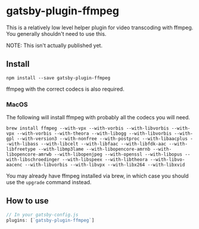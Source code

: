 # gatsby-plugin-ffmpeg

This is a relatively low level helper plugin for video transcoding with ffmpeg.
You generally shouldn't need to use this.

NOTE: This isn't actually published yet.

## Install

`npm install --save gatsby-plugin-ffmpeg`

ffmpeg with the correct codecs is also required.

### MacOS

The following will install ffmpeg with probably all the codecs you will need.

`brew install ffmpeg --with-vpx --with-vorbis --with-libvorbis --with-vpx --with-vorbis --with-theora --with-libogg --with-libvorbis --with-gpl --with-version3 --with-nonfree --with-postproc --with-libaacplus --with-libass --with-libcelt --with-libfaac --with-libfdk-aac --with-libfreetype --with-libmp3lame --with-libopencore-amrnb --with-libopencore-amrwb --with-libopenjpeg --with-openssl --with-libopus --with-libschroedinger --with-libspeex --with-libtheora --with-libvo-aacenc --with-libvorbis --with-libvpx --with-libx264 --with-libxvid`

You may already have ffmpeg installed via brew, in which case you should use the
`upgrade` command instead.

## How to use

```javascript
// In your gatsby-config.js
plugins: [`gatsby-plugin-ffmpeg`]
```
